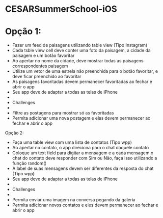 # CESARSummerSchool-iOS

# Opção 1:

- Fazer um feed de paisagens utilizando table view (Tipo Instagram)
- Cada tsble view cell deve conter uma foto da paisagem, a cidade da paisagem e um botão favoritar
- Ao apertar no nome da cidade, deve mostrar todas as paisagens correspondentes  paisagem   
- Utilize um vetor de uma estrela não preenchida para o botão favoritar, e deve ficar preenchido ao favoritar
- As paisagens favoritadas devem permanecer favoritadas ao fechar e abrir o app
- Seu app deve de adaptar a todas as telas de iPhone
- 
- Challenges
- 
- Filtre as postagens para mostrar só as favoritadas
- Permita adicionar uma nova postagem e elas devem permanecer ao fechar e abrir o app



Opção 2:

- Faça uma table view com uma lista de contatos (Tipo wpp)
- Ao apertar no contato, o app direciona para o chat daquele contato
- Coloque um text field para digitar a mensagem e a cada mensagem o chat do contato deve responder com Sim ou Não, faça isso utilizando a função random()  
- A label de suas mensagens devem ser diferentes da resposta do chat (Tipo wpp)
-  Seu app deve de adaptar a todas as telas de iPhone
- 
- Challenges
- 
- Permita enviar uma imagem na conversa pegando da galeria
- Permita adicionar novos contatos e eles devem permanecer ao fechar e abrir o app
